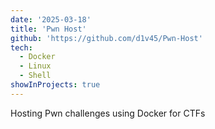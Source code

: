 ```yaml
---
date: '2025-03-18'
title: 'Pwn Host'
github: 'https://github.com/d1v45/Pwn-Host'
tech:
  - Docker
  - Linux
  - Shell
showInProjects: true
---
```


Hosting Pwn challenges using Docker for CTFs